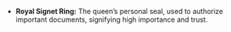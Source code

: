 - **Royal Signet Ring:** The queen’s personal seal, used to authorize important documents, signifying high importance and trust.